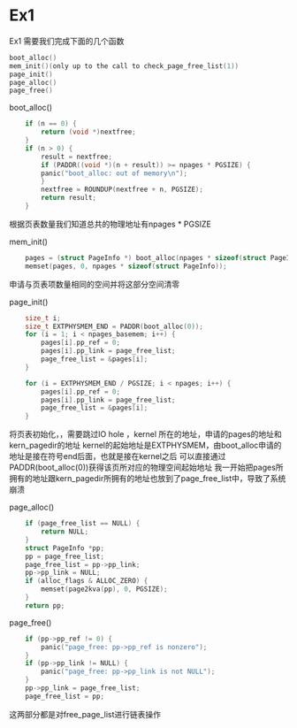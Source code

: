 # Ex1

Ex1 需要我们完成下面的几个函数

```c
boot_alloc()
mem_init()(only up to the call to check_page_free_list(1))
page_init()
page_alloc()
page_free()
```
boot_alloc()
```c
	if (n == 0) {
	    return (void *)nextfree;
	}
	if (n > 0) {
	    result = nextfree;
	    if (PADDR((void *)(n + result)) >= npages * PGSIZE) {
		panic("boot_alloc: out of memory\n");
	    }
	    nextfree = ROUNDUP(nextfree + n, PGSIZE);
	    return result;
	}
```
根据页表数量我们知道总共的物理地址有npages * PGSIZE

mem_init()
```c
	pages = (struct PageInfo *) boot_alloc(npages * sizeof(struct PageInfo));
	memset(pages, 0, npages * sizeof(struct PageInfo));
```
申请与页表项数量相同的空间并将这部分空间清零

page_init()
```c
	size_t i;
	size_t EXTPHYSMEM_END = PADDR(boot_alloc(0));
	for (i = 1; i < npages_basemem; i++) {
	    pages[i].pp_ref = 0;
	    pages[i].pp_link = page_free_list;
	    page_free_list = &pages[i];
	}

	for (i = EXTPHYSMEM_END / PGSIZE; i < npages; i++) {
	    pages[i].pp_ref = 0;
	    pages[i].pp_link = page_free_list;
	    page_free_list = &pages[i];
	}
```
将页表初始化，，需要跳过IO hole ，kernel 所在的地址，申请的pages的地址和kern_pagedir的地址
kernel的起始地址是EXTPHYSMEM，由boot_alloc申请的地址是接在符号end后面，也就是接在kernel之后
可以直接通过PADDR(boot_alloc(0))获得该页所对应的物理空间起始地址
我一开始把pages所拥有的地址跟kern_pagedir所拥有的地址也放到了page_free_list中，导致了系统崩溃

page_alloc()
```c
	if (page_free_list == NULL) {
	    return NULL;
	}
	struct PageInfo *pp;
	pp = page_free_list;
	page_free_list = pp->pp_link;
	pp->pp_link = NULL;
	if (alloc_flags & ALLOC_ZERO) {
	    memset(page2kva(pp), 0, PGSIZE);
	}
	return pp;
```
page_free()
```c
	if (pp->pp_ref != 0) {
	    panic("page_free: pp->pp_ref is nonzero");
	}
	if (pp->pp_link != NULL) {
	    panic("page_free: pp->pp_link is not NULL");
	}
	pp->pp_link = page_free_list;
	page_free_list = pp;
```
这两部分都是对free_page_list进行链表操作